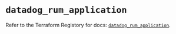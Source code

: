 # `datadog_rum_application`

Refer to the Terraform Registory for docs: [`datadog_rum_application`](https://www.terraform.io/docs/providers/datadog/r/rum_application).
